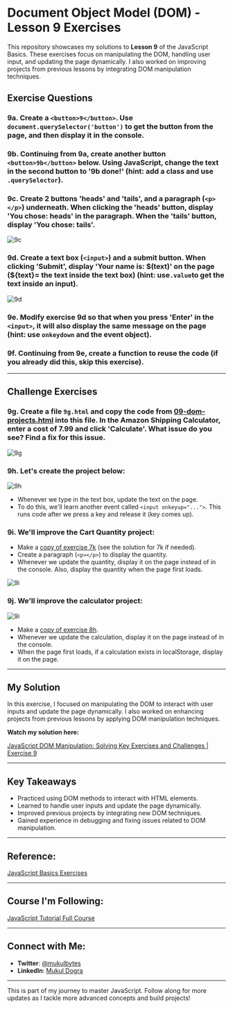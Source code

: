 # Document Object Model (DOM) - Lesson 9 Exercises

This repository showcases my solutions to **Lesson 9** of the JavaScript Basics. These exercises focus on manipulating the DOM, handling user input, and updating the page dynamically. I also worked on improving projects from previous lessons by integrating DOM manipulation techniques.

## Exercise Questions

### 9a. Create a `<button>9</button>`. Use `document.querySelector('button')` to get the button from the page, and then display it in the console.

### 9b. Continuing from 9a, create another button `<button>9b</button>` below. Using JavaScript, change the text in the second button to '9b done!' (hint: add a class and use `.querySelector`).

### 9c. Create 2 buttons 'heads' and 'tails', and a paragraph (`<p></p>`) underneath. When clicking the 'heads' button, display 'You chose: heads' in the paragraph. When the 'tails' button, display 'You chose: tails'.

![9c](https://i.imgur.com/hZcBrby.png)

### 9d. Create a text box (`<input>`) and a submit button. When clicking 'Submit', display 'Your name is: &dollar;(text)' on the page (&dollar;{text}= the text inside the text box) (hint: use`.value`to get the text inside an input).

![9d](https://i.imgur.com/dlOi3ti.png)

### 9e. Modify exercise 9d so that when you press 'Enter' in the `<input>`, it will also display the same message on the page (hint: use `onkeydown` and the event object).

### 9f. Continuing from 9e, create a function to reuse the code (if you already did this, skip this exercise).

---

## Challenge Exercises

### 9g. Create a file `9g.html` and copy the code from [09-dom-projects.html](https://github.com/SuperSimpleDev/javascript-course/blob/main/2-copy-of-code/09-dom-projects.html) into this file. In the Amazon Shipping Calculator, enter a cost of 7.99 and click 'Calculate'. What issue do you see? Find a fix for this issue.

![9g](https://i.imgur.com/psRc4Bx.png)

### 9h. Let's create the project below:

![9h](https://i.imgur.com/AjFQW2m.png)

- Whenever we type in the text box, update the text on the page.
- To do this, we'll learn another event called `<input onkeyup="...">`. This runs code after we press a key and release it (key comes up).

### 9i. We'll improve the Cart Quantity project:

- Make a [copy of exercise 7k](<https://github.com/mukulbytes/js-projects-and-exercises/blob/master/Exercises/Exercise-7-(Functions)/7k%20-%207l%20(Cart%20Quantity%20Project).html>) (see the solution for 7k if needed).
- Create a paragraph (`<p></p>`) to display the quantity.
- Whenever we update the quantity, display it on the page instead of in the console. Also, display the quantity when the page first loads.

![9i](https://i.imgur.com/pkWC45C.png)

### 9j. We'll improve the calculator project:

![9i](https://i.imgur.com/AOHtLvk.png)

- Make a [copy of exercise 8h](https://github.com/SuperSimpleDev/javascript-course/blob/main/1-exercise-solutions/lesson-08/8h.html).
- Whenever we update the calculation, display it on the page instead of in the console.
- When the page first loads, if a calculation exists in localStorage, display it on the page.

---

## My Solution

In this exercise, I focused on manipulating the DOM to interact with user inputs and update the page dynamically. I also worked on enhancing projects from previous lessons by applying DOM manipulation techniques.

**Watch my solution here:**

[JavaScript DOM Manipulation: Solving Key Exercises and Challenges | Exercise 9](https://youtu.be/8X_0Tu8qpMY?feature=shared)

---

## Key Takeaways

- Practiced using DOM methods to interact with HTML elements.
- Learned to handle user inputs and update the page dynamically.
- Improved previous projects by integrating new DOM techniques.
- Gained experience in debugging and fixing issues related to DOM manipulation.

---

## Reference:

[JavaScript Basics Exercises](https://github.com/SuperSimpleDev/javascript-course/tree/main/1-exercise-solutions/lesson-09)

---

## Course I'm Following:

[JavaScript Tutorial Full Course](https://www.youtube.com/watch?v=EerdGm-ehJQ)

---

## Connect with Me:

- **Twitter**: [@mukulbytes](https://x.com/mukulbytes)
- **LinkedIn**: [Mukul Dogra](https://www.linkedin.com/in/mukul-dogra-520345307/)

---

This is part of my journey to master JavaScript. Follow along for more updates as I tackle more advanced concepts and build projects!
